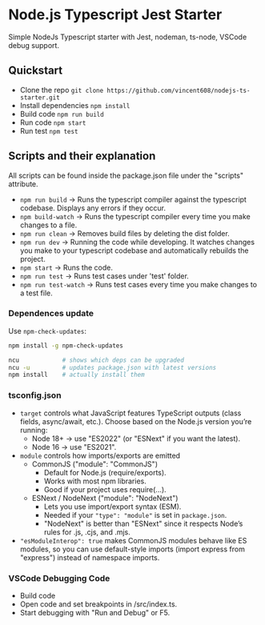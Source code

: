 # Node.js Typescript Jest Starter

Simple NodeJs Typescript starter with Jest, nodeman, ts-node, VSCode debug support.

## Quickstart

- Clone the repo `git clone https://github.com/vincent608/nodejs-ts-starter.git`
- Install dependencies `npm install`
- Build code `npm run build`
- Run code `npm start`
- Run test `npm test`

## Scripts and their explanation

All scripts can be found inside the package.json file under the "scripts"
attribute.

- `npm run build` -> Runs the typescript compiler against the typescript codebase. Displays any errors if they occur.
- `npm build-watch` -> Runs the typescript compiler every time you make changes to a file.
- `npm run clean` -> Removes build files by deleting the dist folder.
- `npm run dev` -> Running the code while developing. It watches changes you make to your typescript codebase and automatically rebuilds the project. 
- `npm start` -> Runs the code.
- `npm run test` -> Runs test cases under 'test' folder.
- `npm run test-watch` -> Runs test cases every time you make changes to a test file.

### Dependences update

Use `npm-check-updates`:

```bash
npm install -g npm-check-updates

ncu            # shows which deps can be upgraded
ncu -u         # updates package.json with latest versions
npm install    # actually install them
```

### tsconfig.json

- `target` controls what JavaScript features TypeScript outputs (class fields, async/await, etc.).
  Choose based on the Node.js version you’re running:
  - Node 18+ → use "ES2022" (or "ESNext" if you want the latest).
  - Node 16 → use "ES2021".
- `module` controls how imports/exports are emitted
  - CommonJS ("module": "CommonJS")
    - Default for Node.js (require/exports).
    - Works with most npm libraries.
    - Good if your project uses require(...).
  - ESNext / NodeNext ("module": "NodeNext")
    - Lets you use import/export syntax (ESM).
    - Needed if your `"type": "module"` is set in `package.json`.
    - "NodeNext" is better than "ESNext" since it respects Node’s rules for .js, .cjs, and .mjs.
- `"esModuleInterop": true` makes CommonJS modules behave like ES modules, so you can use default-style imports (import express from "express") instead of namespace imports.

### VSCode Debugging Code

- Build code
- Open code and set breakpoints in /src/index.ts.
- Start debugging with "Run and Debug" or F5.